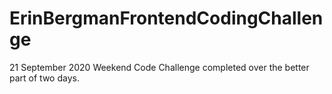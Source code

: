# ErinBergmanFrontendCodingChallenge

21 September 2020
Weekend Code Challenge completed over the better part of two days.
